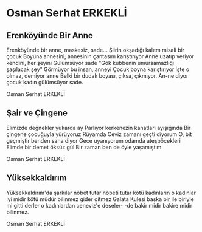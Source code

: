 # Osman Serhat ERKEKLİ

## Erenköyünde Bir Anne

Erenköyünde bir anne, maskesiz, sade...
Şiirin okşadığı kalem misali bir çocuk
Boyuna annesini, annesinin çantasını karıştırıyor
Anne uzatıp veriyor kendini, her şeyini
Gülümsüyor sade
"Gök kubbenin umursamazlığı şaşılacak şey"
Görmüyor bu insan, anneyi
Çocuk boyna karıştırıyor
İşte o olmaz, demiyor anne
Belki bir dudak boyası, çıksa, çıkmıyor.
An-ne diyor çocuk
kadın gülümsüyor sade.

Osman Serhat ERKEKLİ

## Şair ve Çingene

Elimizde değnekler yukarda ay
Parlıyor kerkenezin kanatları
                            ayışığında
Bir çingene çocuğuyla
                       yürüyoruz
Rüyamda
Ceviz zamanı geçti diyorum
O, bit geçmiştir benden sana
                                 diyor
Gece uyanıyorum odamda
                     ateşböcekleri
Elimde bir demet öksüz gül
Bir zaman ben de öyle
                       yaşamıştım

Osman Serhat ERKEKLİ

## Yüksekkaldırım

Yüksekkaldırım'da şarkılar nöbet tutar
nöbeti tutar kötü kadınların
o kadınlar iyi midir kötü müdür bilinmez
gider gitmez Galata Kulesi başka bir ile
biriyle mi gitti derler o kadınlardan ceneviz'e
                   deseler-
-de bakir midir bakire midir bilinmez.

Osman Serhat ERKEKLİ